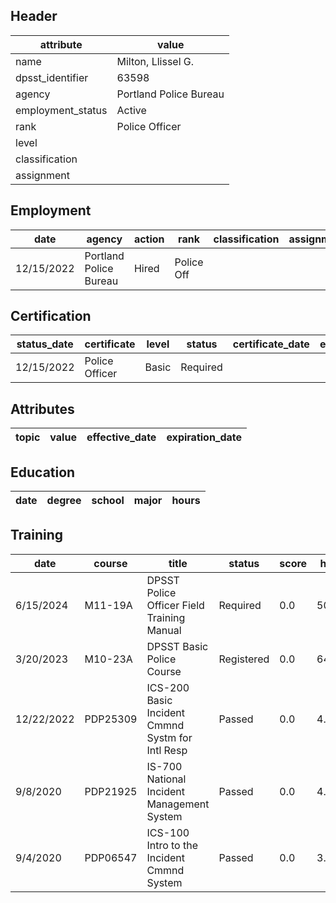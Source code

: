 ## Header
| attribute | value |
| --------- | ----- |
| name | Milton, Llissel G. |
| dpsst_identifier | 63598 |
| agency | Portland Police Bureau |
| employment_status | Active |
| rank | Police Officer |
| level |  |
| classification |  |
| assignment |  |
## Employment
| date | agency | action | rank | classification | assignment |
| ---- | ------ | ------ | ---- | -------------- | ---------- |
| 12/15/2022 | Portland Police Bureau | Hired | Police Off |  |  |
## Certification
| status_date | certificate | level | status | certificate_date | expiration_date | probation_date |
| ----------- | ----------- | ----- | ------ | ---------------- | --------------- | -------------- |
| 12/15/2022 | Police Officer | Basic | Required |  |  | 6/15/2024 |
## Attributes
| topic | value | effective_date | expiration_date |
| ----- | ----- | -------------- | --------------- |
## Education
| date | degree | school | major | hours |
| ---- | ------ | ------ | ----- | ----- |
## Training
| date | course | title | status | score | hours |
| ---- | ------ | ----- | ------ | ----- | ----- |
| 6/15/2024 | M11-19A | DPSST Police Officer Field Training Manual | Required | 0.0 | 50.00 |
| 3/20/2023 | M10-23A | DPSST Basic Police Course | Registered | 0.0 | 640.00 |
| 12/22/2022 | PDP25309 | ICS-200 Basic Incident Cmmnd Systm for Intl Resp | Passed | 0.0 | 4.00 |
| 9/8/2020 | PDP21925 | IS-700 National Incident Management System | Passed | 0.0 | 4.00 |
| 9/4/2020 | PDP06547 | ICS-100 Intro to the Incident Cmmnd System | Passed | 0.0 | 3.00 |
